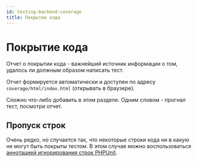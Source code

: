 ```yaml
---
id: testing-backend-coverage
title: Покрытие кода
---
```


# Покрытие кода

Отчет о покрытии кода - важнейший источник информации о том, удалось ли должным образом написать тест.

Отчет формируется автоматически и доступен по адресу `coverage/html/index.html` (открывать в браузере).

Сложно что-либо добавить в этом разделе. Одним словом - прогнал тест, посмотри отчет.

## Пропуск строк

Очень редко, но случается так, что некоторые строки кода ни в какую не могут быть покрыты тестом. В этом случае можно воспользоваться [аннотацией игнорирования строк PHPUnit](https://phpunit.readthedocs.io/en/9.5/code-coverage-analysis.html#ignoring-code-blocks).